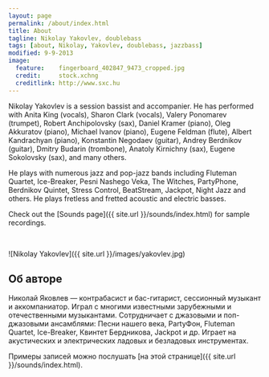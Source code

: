 ```yaml
---
layout: page
permalink: /about/index.html
title: About
tagline: Nikolay Yakovlev, doublebass
tags: [about, Nikolay, Yakovlev, doublebass, jazzbass]
modified: 9-9-2013
image:
  feature:    fingerboard_402847_9473_cropped.jpg
  credit:     stock.xchng
  creditlink: http://www.sxc.hu
---
```


Nikolay Yakovlev is a session bassist and accompanier. He has performed with Anita King (vocals), 
Sharon Clark (vocals), Valery Ponomarev (trumpet), Robert Anchipolovsky (sax), Daniel Kramer (piano), 
Oleg Akkuratov (piano), Michael Ivanov (piano), Eugene Feldman (flute), Albert Kandrachyan (piano), 
Konstantin Negodaev (guitar), Andrey Berdnikov (guitar), Dmitry Budarin (trombone), 
Anatoly Kirnichny (sax), Eugene Sokolovsky (sax), and many others.

He plays with numerous jazz and pop-jazz bands including Fluteman Quartet, Ice-Breaker, 
Pesni Nashego Veka, The Witches, PartyPhone, Berdnikov Quintet, Stress Control, BeatStream, 
Jackpot, Night Jazz and others. He plays fretless and fretted acoustic and electric basses.

Check out the [Sounds page]({{ site.url }}/sounds/index.html) for sample recordings.

 

![Nikolay Yakovlev]({{ site.url }}/images/yakovlev.jpg)

## Об авторе

Николай Яковлев — контрабасист и бас-гитарист, сессионный музыкант и аккомпаниатор. Играл с многими 
известными зарубежными и отечественными музыкантами. Сотрудничает с джазовыми и поп-джазовыми ансамблями: 
Песни нашего века, PartyФон, Fluteman Quartet, Ice-Breaker, Квинтет Бердникова, Jackpot и др. 
Играет на акустических и электрических ладовых и безладовых инструментах.

Примеры записей можно послушать [на этой странице]({{ site.url }}/sounds/index.html).

